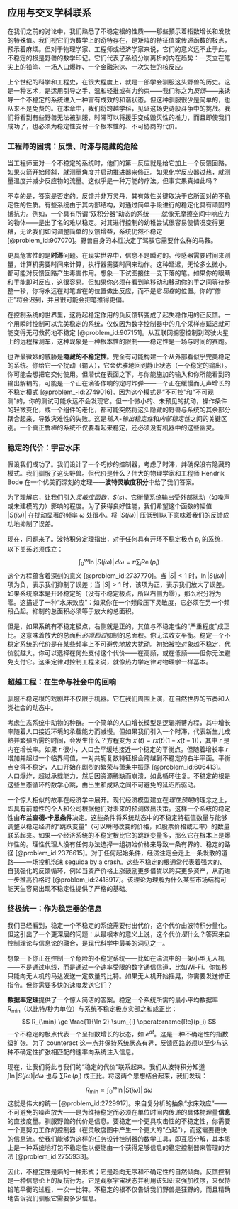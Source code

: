 ## 应用与交叉学科联系

在我们之前的讨论中，我们熟悉了不稳定根的性质——那些预示着指数增长和发散的特殊值。我们视它们为数学上的奇特存在，是矩阵的特征值或传递函数的极点，预示着麻烦。但对于物理学家、工程师或经济学家来说，它们的意义远不止于此。不稳定的根是野兽的数学印记。它们代表了系统分崩离析的内在趋势：一支立在笔尖上的铅笔、一场人口爆炸、一个金融泡沫、一次失控的核反应。

上个世纪的科学和工程史，在很大程度上，就是一部学会驯服这头野兽的历史。这是一种艺术，是运用引导之手、温和轻推或有力约束——我们称之为*反馈*——来诱导一个不稳定的系统进入一种富有成效的和谐状态。但这种驯服很少是简单的，也从来不是免费的。在本章中，我们将跨越学科，见证这场史诗般斗争中的挑战。我们将看到有些野兽无法被驯服，时滞可以将援手变成毁灭性的推力，而且即使我们成功了，也必须为稳定性支付一个根本性的、不可协商的代价。

### 工程师的困境：反馈、时滞与隐藏的危险

当工程师面对一个不稳定的系统时，他们的第一反应就是给它加上一个反馈回路。如果火箭开始倾斜，就测量角度并启动推进器来修正。如果化学反应器过热，就测量温度并减少反应物的流量。这似乎是一种万能的疗法。但事实果真如此吗？

不幸的是，答案是否定的。反馈并非万灵丹，其有效性关键取决于它所面对的不稳定性的性质。有些系统由于其内部结构，对通过简单手段进行的稳定化具有顽固的抵抗力。例如，一个具有所谓“双积分器”动态的系统——就像无摩擦空间中响应力的物体——是出了名的难以稳定。对其进行控制的幼稚尝试很容易使情况变得更糟，无论我们如何调整简单的反馈增益，系统仍然不稳定 [@problem_id:907070]。野兽自身的本性决定了驾驭它需要什么样的马鞍。

更具危害性的是**时滞**问题。在现实世界中，信息不是瞬时的。传感器需要时间来测量，计算机需要时间来计算，执行器需要时间来动作。这种延迟，无论多么微小，都可能对反馈回路产生毒害作用。想象一下试图接住一支下落的笔。如果你的眼睛和手能即时反应，这很容易。但如果你必须在看到笔移动和移动你的手之间等待整整一秒，你将永远在对笔*曾*在的位置做出反应，而不是它*现在*的位置。你的“修正”将会迟到，并且很可能会把笔推得更偏。

在控制系统的世界里，这将起稳定作用的负反馈转变成了起失稳作用的正反馈。一个用瞬时控制可以完美稳定的系统，仅仅因为数字控制器中的几个采样点延迟就可能变得无可救药地不稳定 [@problem_id:907151]。从互联网拥塞控制到驾驶火星上的远程探测车，这种现象是一种根本性的限制——稳定性是一场与时间的赛跑。

也许最微妙的威胁是**隐藏的不稳定性**。完全有可能构建一个从外部看似乎完美稳定的系统。你给它一个扰动（输入），它会优雅地回到静止状态（一个稳定的输出）。你可能会想把它交付使用。但潜伏在表面之下，与你能施加的输入和你所能看到的输出解耦的，可能是一个正在滴答作响的定时炸弹——一个正在缓慢而无声增长的不稳定模式 [@problem_-id:2749016]。因为这个模式是“不可控”和“不可观测”的，你的测试可能永远不会发现它。但一个微小的、未预见的扰动，操作条件的轻微变化，或一个组件的老化，都可能突然将这头隐藏的野兽与系统的其余部分耦合起来，导致灾难性的失败。这是*输入-输出稳定性*和*内部稳定性*之间的关键区别。一个真正鲁棒的系统不仅要看起来稳定，还必须没有机器中的这些幽灵。

### 稳定的代价：宇宙水床

假设我们成功了。我们设计了一个巧妙的控制器，考虑了时滞，并确保没有隐藏的模式。我们驯服了这头野兽。但代价是什么？伟大的物理学家和工程师 Hendrik Bode 在一个优美而深刻的定理——**波特灵敏度积分**中给了我们答案。

为了理解它，让我们引入*灵敏度函数*，$S(s)$。它衡量系统输出受外部扰动（如噪声或未建模的力）影响的程度。为了获得良好性能，我们希望这个函数的幅值 $|S(j\omega)|$ 在扰动显著的频率 $\omega$ 处很小。将 $|S(j\omega)|$ 压低到1以下意味着我们的反馈成功地抑制了误差。

现在，问题来了。波特积分定理指出，对于任何具有开环不稳定极点 $p_i$ 的系统，以下关系必须成立：
$$ \int_{0}^{\infty} \ln |S(j\omega)| \, d\omega = \pi \sum_{i} \operatorname{Re}(p_i) $$
这个方程蕴含着深刻的意义 [@problem_id:2737770]。当 $|S|\lt 1$ 时，$\ln |S(j\omega)|$ 项为负，表示我们抑制了误差；当 $|S|\gt 1$ 时，该项为正，表示我们放大了误差。如果系统原本是开环稳定的（没有不稳定极点，所以右侧为零），那么积分将为零。这描述了一种“水床效应”：如果你在一个频段压下灵敏度，它必须在另一个频段凸起。抑制的总面积必须等于放大的总面积。

但是，如果系统有不稳定极点，右侧就是正的，其值与不稳定性的“严重程度”成正比。这意味着放大的总面积*必须超过*抑制的总面积。你无法收支平衡。稳定一个不稳定系统的代价是在某些频率上不可避免地放大扰动。初始被控对象越不稳定，代价就越大。你可以选择在何处支付这个代价——在高频，或在低频——但你无法避免支付它。这条定律对控制工程来说，就像热力学定律对物理学一样基本。

### 超越工程：在生命与社会中的回响

驯服不稳定根的戏剧并不仅限于机器。它在我们周围上演，在自然世界的节奏和人类社会的动态中。

考虑生态系统中动物的种群。一个简单的人口增长模型是逻辑斯蒂方程，其中增长率随着人口接近环境的承载能力而减慢。但如果我们引入一个时滞，代表新生儿成熟并繁殖所需的时间，会发生什么？方程变为 $x'(t) = r x(t) (1 - x(t-1))$，其中 $r$ 是内在增长率。如果 $r$ 很小，人口会平缓地接近一个稳定的平衡点。但随着增长率 $r$ 增加并超过一个临界阈值，一对共轭复数特征根会跨越到不稳定的右半平面。平衡点变得不稳定，人口开始在剧烈的繁荣与萧条中振荡 [@problem_id:606413]。人口爆炸，超过承载能力，然后因资源稀缺而崩溃，如此循环往复。不稳定的根是这些生态循环的数学心跳，由出生和成熟之间不可避免的延迟所驱动。

一个惊人相似的故事在经济学中展开。现代经济模型建立在*理性预期*的理念之上，即具有前瞻性的个人和公司根据他们对未来的预测做出决策。这样一个系统的稳定性由**布兰查德-卡恩条件**决定。这些条件将系统动态中的不稳定特征值数量与能够调整以稳定经济的“跳跃变量”（可以瞬时改变的价格，如股票价格或汇率）的数量联系起来。如果一个经济系统的不稳定根比它的跳跃变量多，那么它在根本上是爆炸性的。理性代理人没有任何办法选择一组初始价格来导致一条有界的、稳定的路径 [@problem_id:2376615]。对于任何起始条件，经济注定会走上一条发散的道路——一场投机泡沫 seguida by a crash。这些不稳定的根通常代表着强大的、自我强化的反馈循环，例如当资产价格上涨鼓励更多借贷以购买更多资产，从而进一步推高价格时 [@problem_id:2418917]。该理论为理解为什么某些市场结构可能天生容易出现不稳定性提供了严格的基础。

### 终极统一：作为稳定器的信息

我们已经看到，稳定一个不稳定的系统需要付出代价，这个代价由波特积分量化。但这引出了一个更深层的问题：从最根本的意义上说，这个代价*是*什么？答案来自控制理论与信息论的融合，是现代科学中最美的洞见之一。

想象一下你正在控制一个危险的不稳定系统——比如在湍流中的一架小型无人机——不是通过电线，而是通过一个速率受限的数字通信信道，比如Wi-Fi。你每秒只能向无人机的马达发送一定数量的比特。如果无人机开始摇晃，你需要发送修正指令。但你需要多快的速度发送它们？

**数据率定理**提供了一个惊人简洁的答案。稳定一个系统所需的最小平均数据率 $R_{\min}$（以比特/秒为单位）与系统不稳定极点实部之和成正比：
$$ R_{\min} \ge \frac{1}{\ln 2} \sum_{i} \operatorname{Re}(p_i) $$
一个不稳定的极点代表一个呈指数增长的状态，如 $e^{at}$。这是一种不确定性的指数级扩张。为了 counteract 这一点并保持系统状态有界，反馈回路必须以至少与这种不确定性扩张相匹配的速率向系统注入信息。

现在，让我们将此与我们的“稳定的代价”联系起来。我们从波特积分知道 $\int \ln|S(j\omega)| d\omega$ 也与 $\sum \operatorname{Re}(p_i)$ 成正比。将这两个思想结合起来，我们发现：
$$ R_{\min} \propto \int_{0}^{\infty} \ln |S(j\omega)| \, d\omega $$
这就是伟大的统一 [@problem_id:2729917]。来自复分析的抽象“水床效应”——不可避免的噪声放大——是为维持稳定而必须在单位时间内传递的具体物理量**信息**的直接度量。驯服野兽的代价是信息。要稳定一个更具攻击性的不稳定性，你需要一个更努力工作的控制器（在灵敏度图中产生一个更大的“凸起”），而这需要更快的信息流。使我们能够为这样的任务设计控制器的数学工具，即互质分解，其本质上是一种系统地打包不稳定性以便能由一个获得足够信息的稳定控制器来管理的方法 [@problem_id:2755933]。

因此，不稳定性是熵的一种形式；它是趋向无序和不确定性的自然倾向。反馈控制是一种信息论上的反抗行为。它是观察宇宙状态并利用该知识来强加秩序，来保持铅笔平衡的过程，一次一比特。不稳定的根不仅告诉我们野兽是狂野的，而且精确地告诉我们驯服它需要多少信息。